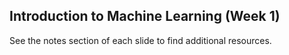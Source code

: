 <h2>Introduction to Machine Learning (Week 1)</h2>
<p> See the notes section of each slide to find additional resources. </p>
